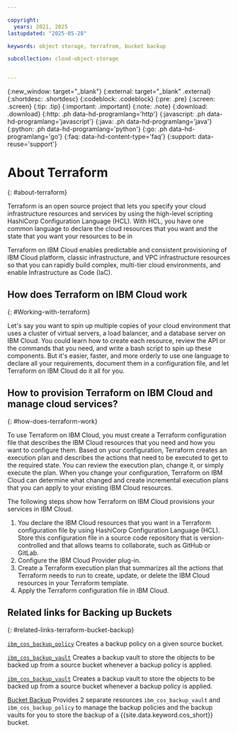 ```yaml
---

copyright:
  years: 2021, 2025
lastupdated: "2025-05-28"

keywords: object storage, terrafrom, bucket backup

subcollection: cloud-object-storage


---
```

{:new_window: target="_blank"}
{:external: target="_blank" .external}
{:shortdesc: .shortdesc}
{:codeblock: .codeblock}
{:pre: .pre}
{:screen: .screen}
{:tip: .tip}
{:important: .important}
{:note: .note}
{:download: .download}
{:http: .ph data-hd-programlang='http'}
{:javascript: .ph data-hd-programlang='javascript'}
{:java: .ph data-hd-programlang='java'}
{:python: .ph data-hd-programlang='python'}
{:go: .ph data-hd-programlang='go'}
{:faq: data-hd-content-type='faq'}
{:support: data-reuse='support'}

# About Terraform

{: #about-terraform}

Terraform is an open source project that lets you specify your cloud infrastructure resources and services by using the high-level scripting HashiCorp Configuration Language (HCL). With HCL, you have one common language to declare the cloud resources that you want and the state that you want your resources to be in

Terraform on IBM Cloud enables predictable and consistent provisioning of IBM Cloud platform, classic infrastructure, and VPC infrastructure resources so that you can rapidly build complex, multi-tier cloud environments, and enable Infrastructure as Code (IaC).

## How does Terraform on IBM Cloud work

{: #Working-with-terraform}

Let's say you want to spin up multiple copies of your cloud environment that uses a cluster of virtual servers, a load balancer, and a database server on IBM Cloud. You could learn how to create each resource, review the API or the commands that you need, and write a bash script to spin up these components. But it's easier, faster, and more orderly to use one language to declare all your requirements, document them in a configuration file, and let Terraform on IBM Cloud do it all for you.

## How to provision Terraform on IBM Cloud and manage cloud services?

{: #how-does-terraform-work}

To use Terraform on IBM Cloud, you must create a Terraform configuration file that describes the IBM Cloud resources that you need and how you want to configure them. Based on your configuration, Terraform creates an execution plan and describes the actions that need to be executed to get to the required state. You can review the execution plan, change it, or simply execute the plan. When you change your configuration, Terraform on IBM Cloud can determine what changed and create incremental execution plans that you can apply to your existing IBM Cloud resources.

The following steps show how Terraform on IBM Cloud provisions your services in IBM Cloud.

1. You declare the IBM Cloud resources that you want in a Terraform configuration file by using HashiCorp Configuration Language (HCL). Store this configuration file in a source code repository that is version-controlled and that allows teams to collaborate, such as GitHub or GitLab.
2. Configure the IBM Cloud Provider plug-in.
3. Create a Terraform execution plan that summarizes all the actions that Terraform needs to run to create, update, or delete the IBM Cloud resources in your Terraform template.
4. Apply the Terraform configuration file in IBM Cloud.

## Related links for Backing up Buckets

{: #related-links-terraform-bucket-backup}

[`ibm_cos_backup_policy`](https://github.com/ibm-diksha/terraform-provider-ibm/blob/diksha/cos-bucket-backup-1942/website/docs/r/cos_backup_policy.markdown) Creates a backup policy on a given source bucket.

[`ibm_cos_backup_vault`](https://github.com/ibm-diksha/terraform-provider-ibm/blob/diksha/cos-bucket-backup-1942/website/docs/r/cos_backup_vault.markdown) Creates a backup vault to store the objects to be backed up from a source bucket whenever a backup policy is applied.

[`ibm_cos_backup_vault`](https://github.com/ibm-diksha/terraform-provider-ibm/blob/diksha/cos-bucket-backup-1942/website/docs/r/cos_backup_vault.markdown) Creates a backup vault to store the objects to be backed up from a source bucket whenever a backup policy is applied.

[Bucket Backup](https://github.com/ibm-diksha/terraform-provider-ibm/tree/diksha/cos-bucket-backup-1942/examples/ibm-cos-bucket#bucket-backup) Provides 2 separate resources `ibm_cos_backup_vault` and `ibm_cos_backup_policy` to manage the backup policies and the backup vaults for you to store the backup of a {{site.data.keyword.cos_short}} bucket.
